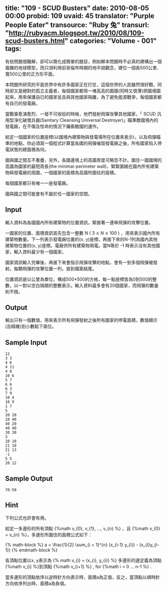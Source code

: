 title: "109 - SCUD Busters"
date: 2010-08-05 00:00
probid: 109
uvaid: 45
translator: "Purple People Eater"
transource: "Ruby 兔"
transurl: "http://rubyacm.blogspot.tw/2010/08/109-scud-busters.html"
categories: "Volume - 001"
tags:
---

有些問題很難解，卻可以簡化成簡單的題目，例如解本問題時不必真的建構出一個複雜的地球模型，而只須利用前哥倫布時期的地平說觀念，建位一個長500公里、寬500公里的正方形平面。

本問題所研究的平面世界中有許多國家正在打仗，這個世界的人民雖然很好戰，同時卻又是絕對的孤立主義者，每個國家都用一堵高高的圍牆(同時又很薄)把國境圍起來，用來保護自已的國家並且與其他國家隔離，為了避免能源戰爭，每個國家都有自已的發電廠。

當戰事愈演愈烈、一發不可收拾的時候，他們發射飛彈攻擊其他國家，「 SCUD 汎用型淨化破壞兵器(Sanitary Cleansing Universal Destroyer)」瞄準敵國境內的發電廠，在不傷及性命的情況下癱瘓敵國的運作。

給定一個國家的位置座標(以國境內建築物與發電場所在位置來表示)，以及飛彈瞄準的地點，你必須寫一個程式計算當各國的飛彈催毀發電廠之後，所有國家陷入停電狀態的總面積為何。

國與國之間互不重疊，另外，各國邊境上的高牆厚度可略忽不計。圍住一國國境的高牆為國家的最短周長(the minimal-perimeter wall)，緊緊圍繞在國內所有建築物與發電廠的周圍，一個國家的面積為高牆所圍往的面積。

每個國家都只有唯一一座發電廠。

國與國之間可能會有不屬於任一國家的空間。

<!-- more -->

## Input ##

輸入資料為各國國內所有建築物的位置資訊，緊接著一連串飛彈的攻擊位置。

一國家的位置、面積資訊首先包含一整數 N ( $3 \le N \le 100$ ) ，用來表示國內所有建築物數量。下一列表示發電廠位置的(x, y)座標，再接下來的N-1列為國內其他建築物位置的(x, y)座標。電廠供所有建築物用電。當N等於 -1 時表示沒有其他國家，輸入資料最少有一個國家。

國家資訊輸入完畢後，再接下來會指示飛彈攻擊的地點，會有一到多個飛彈被發射。每顆飛彈的攻擊位置一列，直到檔案結尾。

位置資訊是以公里為單位，構成500*500的方格，每一點座標皆為0到500的整數，以一對以空白隔開的整數表示。輸入資料最多會有20個國家，而飛彈的數量則不限。

## Output ##

輸出只有一個數值，用來表示所有飛彈發射之後所有國家的停電面積，數值顯示(且精確)到小數點下兩位。

## Sample Input ##

	12
	3 3
	4 6
	4 11
	4 8
	10 6
	5 7
	6 6
	6 3
	7 9
	10 4
	10 9
	1 7
	5
	20 20
	20 40
	40 20
	40 40
	30 30
	3
	10 10
	21 10
	21 13
	-1
	5 5
	20 12

## Sample Output ##

	70.50

## Hint ##

下列公式也許會有用。

給定一多邊形的所有頂點 {%math v_{0}, v_{1}, ..., v_{n} %} ，且 {%math v_{0} = v_{n} %}，多邊形所圍住的面積公式如下：

{% math-block %}
a = \frac{1}{2} \sum_{i = 1}^{n} (x_{i-1} y_{i}) - (x_{i}y_{i-1})
{% endmath-block %}

各頂點位置以x, y表示為 {% math v_{i} = (x_{i}, y_{i}) %} 多邊形的邊定義為頂點 {%math v_{i} %}到頂點 {%math v_{i+1} %} , for {%math i = 0 ... n-1 %} .

當多邊形的頂點依序以逆時針方向表示時，面積a為正值，反之，當頂點以順時針方向依序列出時，面積a為負值。